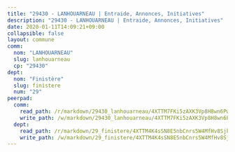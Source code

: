 ```yaml
---
title: "29430 - LANHOUARNEAU | Entraide, Annonces, Initiatives"
description: "29430 - LANHOUARNEAU | Entraide, Annonces, Initiatives"
date: 2020-01-11T14:09:21+09:00
collapsible: false
layout: commune
comm:
  nom: "LANHOUARNEAU"
  slug: lanhouarneau
  cp: "29430"
dept:
  nom: "Finistère"
  slug: finistere
  num: "29"
peerpad:
  comm:
    read_path: /r/markdown/29430_lanhouarneau/4XTTM7FKi5zAXK3Vp8H8wn6PwvQoLknLQ9MgzX6LJYuC1XhY8
    write_path: /w/markdown/29430_lanhouarneau/4XTTM7FKi5zAXK3Vp8H8wn6PwvQoLknLQ9MgzX6LJYuC1XhY8-K3TgUqJKEJLg3nGGg4Jq1hzNwheTp857NmNoLSxx8MsMiKerfbSUrVMyPENCsyEzA5PmNa2fKUrAtsLArGrCRqZ55z88sgrzfUwL7dwxqD7M12npNemxd82tnbhpHgUuU9KREH1v
  dept:
    read_path: /r/markdown/29_finistere/4XTTM4K4sSN8E5nbCnrs5W4MfHv8SjkZXZkMiZwJKZCUFreuC
    write_path: /w/markdown/29_finistere/4XTTM4K4sSN8E5nbCnrs5W4MfHv8SjkZXZkMiZwJKZCUFreuC-K3TgUmttHvLKDBu5vxQ3oPzTia91UxXiaB3vEFjsHJiDiJD9aQfr6ibvcPa75Eo3oX7ob78s9tVxCKrtPM9bLAmDziVCSFjEgZbp3rqL8Ji8Q5aZhxfTcqkGX75WxHS6TQxtiQQ6
---
```


